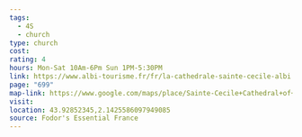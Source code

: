 ```yaml
---
tags:
  - 4S
  - church
type: church
cost: 
rating: 4
hours: Mon-Sat 10Am-6Pm Sun 1PM-5:30PM
link: https://www.albi-tourisme.fr/fr/la-cathedrale-sainte-cecile-albi.html/
page: "699"
map-link: https://www.google.com/maps/place/Sainte-Cecile+Cathedral+of+Albi/@43.9283443,2.1400357,17z/data=!3m1!4b1!4m6!3m5!1s0x12adc2a97f99a163:0x1a51758d6a2c7384!8m2!3d43.9283405!4d2.1426106!16zL20vMGdkMDVs?entry=ttu&g_ep=EgoyMDI0MTAwOS4wIKXMDSoASAFQAw%3D%3D
visit: 
location: 43.92852345,2.1425586097949085
source: Fodor's Essential France
---
```

